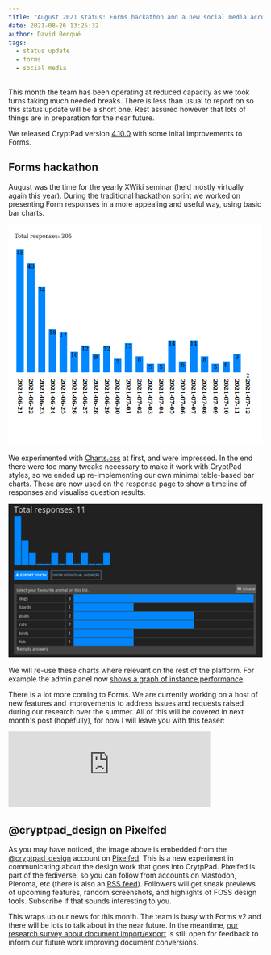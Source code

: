 ```yaml
---
title: "August 2021 status: Forms hackathon and a new social media account"
date: 2021-08-26 13:25:32
author: David Benqué
tags:
  - status update
  - forms
  - social media
---
```



This month the team has been operating at reduced capacity as we took turns taking much needed breaks. There is less than usual to report on so this status update will be a short one. Rest assured however that lots of things are in preparation for the near future.

We released CryptPad version [4.10.0](https://github.com/xwiki-labs/cryptpad/releases/tag/4.10.0) with some inital improvements to Forms.

## Forms hackathon

August was the time for the yearly XWiki seminar (held mostly virtually again this year). During the traditional hackathon sprint we worked on presenting Form responses in a more appealing and useful way, using basic bar charts.

![Experiments with Charts.css](/images/forms_chart_timeline.png)  


We experimented with [Charts.css](https://chartscss.org/) at first, and were impressed. In the end there were too many tweaks necessary to make it work with CryptPad styles, so we ended up re-implementing our own minimal table-based bar charts. These are now used on the response page to show a timeline of responses and visualise question results.

![The new graphs on the Form response page](/images/forms_graphs.png)

We will re-use these charts where relevant on the rest of the platform. For example the admin panel now [shows a graph of instance performance](https://pixelfed.social/p/cryptpad_design/334240738311278592).

There is a lot more coming to Forms. We are currently working on a host of new features and improvements to address issues and requests raised during our research over the summer. All of this will be covered in next month's post (hopefully), for now I will leave you with this teaser: 

<iframe src="https://pixelfed.social/p/cryptpad_design/336067660808851456/embed?caption=true&likes=false&layout=full" class="pixelfed__embed" style="max-width: 100%; border: 0" width="400" allowfullscreen="allowfullscreen"></iframe><script async defer src="https://pixelfed.social/embed.js"></script>

## @cryptpad_design on Pixelfed

As you may have noticed, the image above is embedded from the [@cryptpad_design](https://pixelfed.social/cryptpad_design) account on [Pixelfed](https://pixelfed.org/). This is a new experiment in communicating about the design work that goes into CrytpPad. Pixelfed is part of the fediverse, so you can follow from accounts on Mastodon, Pleroma, etc (there is also an [RSS feed](https://pixelfed.social/users/cryptpad_design.atom)). Followers will get sneak previews of upcoming features, random screenshots, and highlights of FOSS design tools. Subscribe if that sounds interesting to you.


This wraps up our news for this month. The team is busy with Forms v2 and there will be lots to talk about in the near future. In the meantime, [our research survey about document import/export](https://cryptpad.fr/form/#/2/form/view/kdhTrcywvS+ToQ3r4DI75sbfz+uyUPlHRWJhyWF7pVI/) is still open for feedback to inform our future work improving document conversions.

